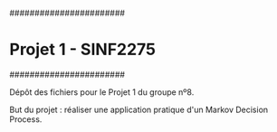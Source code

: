 #######################
# Projet 1 - SINF2275 #
#######################

Dépôt des fichiers pour le Projet 1 du groupe nº8.

But du projet : réaliser une application pratique d'un Markov Decision Process.
